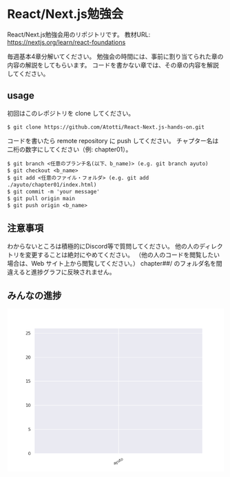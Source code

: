 # React/Next.js勉強会
React/Next.js勉強会用のリポジトリです。
教材URL: https://nextjs.org/learn/react-foundations

毎週基本4章分解いてください。
勉強会の時間には、事前に割り当てられた章の内容の解説をしてもらいます。
コードを書かない章では、その章の内容を解説してください。

## usage
初回はこのレポジトリを clone してください。
```
$ git clone https://github.com/Atotti/React-Next.js-hands-on.git
```
コードを書いたら remote repository に push してください。 チャプター名は二桁の数字にしてください（例: chapter01）。
```
$ git branch <任意のブランチ名(以下、b_name)> (e.g. git branch ayuto)
$ git checkout <b_name>
$ git add <任意のファイル・フォルダ> (e.g. git add ./ayuto/chapter01/index.html)
$ git commit -m 'your message'
$ git pull origin main
$ git push origin <b_name>
```
## 注意事項
わからないところは積極的にDiscord等で質問してください。 他の人のディレクトリを変更することは絶対にやめてください。 （他の人のコードを閲覧したい場合は、Web サイト上から閲覧してください。） chapter##/ のフォルダ名を間違えると進捗グラフに反映されません。

## みんなの進捗
![progress](progress.png)
